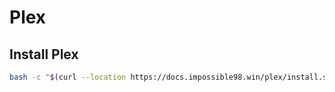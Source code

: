 # Plex

## Install Plex

```bash
bash -c "$(curl --location https://docs.impossible98.win/plex/install.sh)"
```
